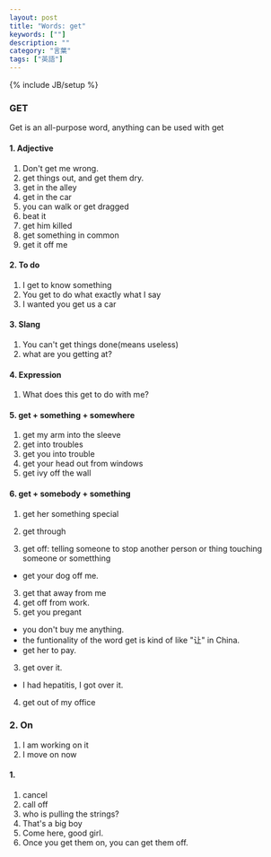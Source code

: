 ```yaml
---
layout: post
title: "Words: get" 
keywords: [""]
description: ""
category: "言葉"
tags: ["英語"]
---
```

{% include JB/setup %}


### GET
Get is an all-purpose word, anything can be used with get

#### 1. Adjective
1. Don't get me wrong.
1. get things out, and get them dry.
2. get in the alley
3. get in the car
4. you can walk or get dragged
5. beat it
6. get him killed
7. get something in common
8. get it off me

#### 2. To do
1. I get to know something
2. You get to do what exactly what I say
3. I wanted you get us a car

#### 3. Slang
1. You can't get things done(means useless)
2. what are you getting at?



#### 4. Expression
1. What does this get to do with me?


#### 5. get + something + somewhere
1. get my arm into the sleeve
2. get into troubles
3. get you into trouble
4. get your head out from  windows
5. get ivy off the wall

#### 6. get + somebody + something

1. get her something special


1. get through
2. get off: telling someone to stop another person or thing touching someone or
   sometthing
- get your dog off me.
3. get that away from me
3. get off from work.
4. get you pregant
- you don't buy me anything.
- the funtionality of the word get is kind of like "让" in China. 
- get her to pay.
3. get over it. 
- I had hepatitis, I got over it.
4. get out of my office



### 2. On
1. I am working on it
2. I move on now


#### 1. 
1. cancel
2. call off
3. who is pulling the strings?
4. That's a big boy
5. Come here, good girl.
6. Once you get them on, you can get them off.

